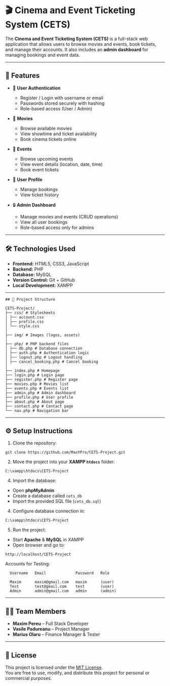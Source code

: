 # 🎬 Cinema and Event Ticketing System (CETS)

The **Cinema and Event Ticketing System (CETS)** is a full-stack web application that allows users to browse movies and events, book tickets, and manage their accounts. It also includes an **admin dashboard** for managing bookings and event data.

---

## 🚀 Features

- 🔑 **User Authentication**
  - Register / Login with username or email
  - Passwords stored securely with hashing
  - Role-based access (User / Admin)

- 🎥 **Movies**
  - Browse available movies
  - View showtime and ticket availability
  - Book cinema tickets online

- 🎤 **Events**
  - Browse upcoming events
  - View event details (location, date, time)
  - Book event tickets

- 👤 **User Profile**
  - Manage bookings
  - View ticket history

- 🔒 **Admin Dashboard**
  - Manage movies and events (CRUD operations)
  - View all user bookings
  - Role-based access only for admins

---

## 🛠️ Technologies Used

- **Frontend:** HTML5, CSS3, JavaScript  
- **Backend:** PHP 
- **Database:** MySQL  
- **Version Control:** Git + GitHub  
- **Local Development:** XAMPP  

---
```
## 📂 Project Structure

CETS-Project/
├── css/ # Stylesheets
│ ├── account.css
│ ├── profile.css
│ └── style.css
│
├── img/ # Images (logos, assets)
│
├── php/ # PHP backend files
│ ├── db.php # Database connection
│ ├── auth.php # Authentication logic
│ ├── logout.php # Logout handling
│ ├── cancel_booking.php # Cancel booking
│
├── index.php # Homepage
├── login.php # Login page
├── register.php # Register page
├── movies.php # Movies list
├── events.php # Events list
├── admin.php # Admin dashboard
├── profile.php # User profile
├── about.php # About page
├── contact.php # Contact page
└── nav.php # Navigation bar
```

---

## ⚙️ Setup Instructions

1. Clone the repository:
```
git clone https://github.com/MaxYPro/CETS-Project.git
```

2. Move the project into your **XAMPP `htdocs`** folder:
```
C:\xampp\htdocs\CETS-Project
```

4. Import the database:
- Open **phpMyAdmin**
- Create a database called `cets_db`
- Import the provided SQL file (`cets_db.sql`)

4. Configure database connection in:
```
C:\xampp\htdocs\CETS-Project
```

5. Run the project:
- Start **Apache** & **MySQL** in XAMPP
- Open browser and go to:
```
http://localhost/CETS-Project
```

  Accounts for Testing:
```
  Username   Email             Password   Role

  Maxim      maxim@gmail.com   maxim      (user)
  Test       test@gmail.com    test       (user)
  Admin      admin@gmail.com   admin      (admin)
```
---

## 👨‍💻 Team Members

- **Maxim Pereu** – Full Stack Developer  
- **Vasile Padureanu** – Project Manager  
- **Marius Olaru** – Finance Manager & Tester  

---

## 📜 License

This project is licensed under the [MIT License](./LICENSE).  
You are free to use, modify, and distribute this project for personal or commercial purposes.

